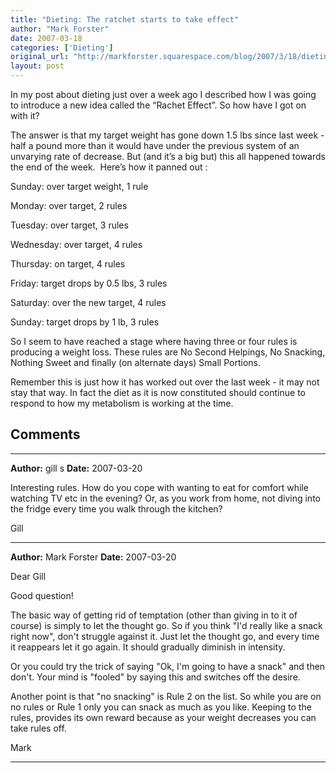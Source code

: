```yaml
---
title: "Dieting: The ratchet starts to take effect"
author: "Mark Forster"
date: 2007-03-18
categories: ['Dieting']
original_url: "http://markforster.squarespace.com/blog/2007/3/18/dieting-the-ratchet-starts-to-take-effect.html"
layout: post
---
```


In my post about dieting just over a week ago I described how I was going to introduce a new idea called the “Rachet Effect”. So how have I got on with it?

The answer is that my target weight has gone down 1.5 lbs since last week - half a pound more than it would have under the previous system of an unvarying rate of decrease. But (and it’s a big but) this all happened towards the end of the week.  Here’s how it panned out :

Sunday: over target weight, 1 rule

Monday: over target, 2 rules

Tuesday: over target, 3 rules

Wednesday: over target, 4 rules

Thursday: on target, 4 rules

Friday: target drops by 0.5 lbs, 3 rules

Saturday: over the new target, 4 rules

Sunday: target drops by 1 lb, 3 rules

So I seem to have reached a stage where having three or four rules is producing a weight loss. These rules are No Second Helpings, No Snacking, Nothing Sweet and finally (on alternate days) Small Portions.

Remember this is just how it has worked out over the last week - it may not stay that way. In fact the diet as it is now constituted should continue to respond to how my metabolism is working at the time.


## Comments

---

**Author:** gill s
**Date:** 2007-03-20

Interesting rules. How do you cope with wanting to eat for comfort while watching TV etc in the evening? Or, as you work from home, not diving into the fridge every time you walk through the kitchen?   
  
Gill

---

**Author:** Mark Forster
**Date:** 2007-03-20

Dear Gill  
  
Good question!  
  
The basic way of getting rid of temptation (other than giving in to it of course) is simply to let the thought go. So if you think "I'd really like a snack right now", don't struggle against it. Just let the thought go, and every time it reappears let it go again. It should gradually diminish in intensity.  
  
Or you could try the trick of saying "Ok, I'm going to have a snack" and then don't. Your mind is "fooled" by saying this and switches off the desire.  
  
Another point is that "no snacking" is Rule 2 on the list. So while you are on no rules or Rule 1 only you can snack as much as you like. Keeping to the rules, provides its own reward because as your weight decreases you can take rules off.  
  
Mark

---
